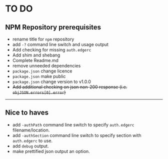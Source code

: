# TO DO

## NPM Repository prerequisites

* rename title for `npm` repository
* add `-?` command line switch and usage output
* Add checking for missing `auth.edgerc`
* Add shim and shebang
* Complete Readme.md
* remove unneeded dependencies
* `package.json` change licence
* `package.json` make public
* `package.json` change version to v1.0.0
* ~~Add additional checking on json non-200 response (i.e. `objJSON.errors[0].error`)~~

---

## Nice to haves

* add `-authPath` command line switch to specify `auth.edgerc` filename/location.
* add `-authSection` command line switch to specify section with `auth.edgerc` to use.
* add `debug` output.
* make prettified json output an option.